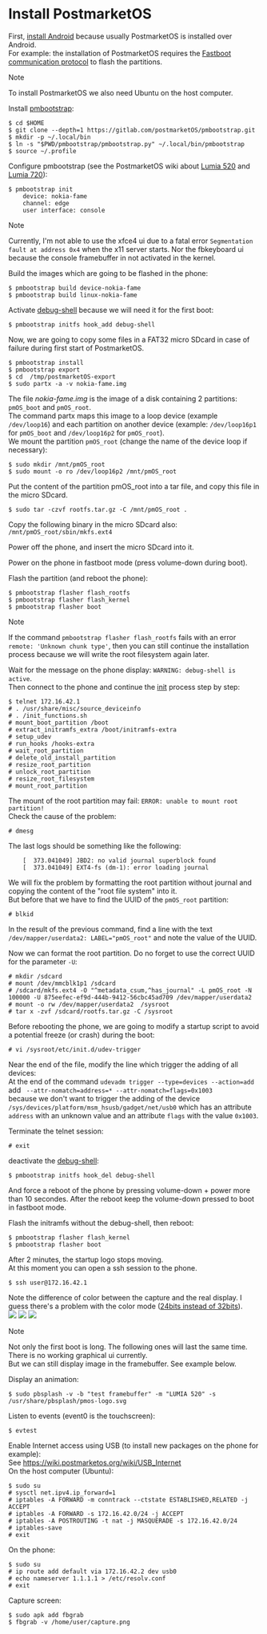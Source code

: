 # Install PostmarketOS

First, [install Android](/content/android/README.md) because usually PostmarketOS is installed over Android.  
For example: the installation of PostmarketOS requires the [Fastboot communication protocol](https://en.wikipedia.org/wiki/Fastboot) to flash the partitions.

> [!NOTE]
> To install PostmarketOS we also need Ubuntu on the host computer.

Install [pmbootstrap](https://wiki.postmarketos.org/wiki/Pmbootstrap#Installation):
```
$ cd $HOME
$ git clone --depth=1 https://gitlab.com/postmarketOS/pmbootstrap.git
$ mkdir -p ~/.local/bin
$ ln -s "$PWD/pmbootstrap/pmbootstrap.py" ~/.local/bin/pmbootstrap
$ source ~/.profile
```

Configure pmbootstrap (see the PostmarketOS wiki about [Lumia 520](https://wiki.postmarketos.org/wiki/Nokia_Lumia_520_(nokia-fame)) and [Lumia 720](https://wiki.postmarketos.org/wiki/Nokia_Lumia_720_(nokia-zeal))):
```
$ pmbootstrap init
	device: nokia-fame
	channel: edge
	user interface: console
```

> [!NOTE]
> Currently, I'm not able to use the xfce4 ui due to a fatal error `Segmentation fault at address 0x4` when the x11 server starts.
> Nor the fbkeyboard ui because the console framebuffer in not activated in the kernel.

Build the images which are going to be flashed in the phone:
```
$ pmbootstrap build device-nokia-fame
$ pmbootstrap build linux-nokia-fame
```

Activate [debug-shell](https://wiki.postmarketos.org/wiki/Inspecting_the_initramfs#Enable_the_debug_shell) because we will need it for the first boot:
```
$ pmbootstrap initfs hook_add debug-shell
```

Now, we are going to copy some files in a FAT32 micro SDcard in case of failure during first start of PostmarketOS.
```
$ pmbootstrap install
$ pmbootstrap export
$ cd  /tmp/postmarketOS-export
$ sudo partx -a -v nokia-fame.img
```
The file _nokia-fame.img_ is the image of a disk containing 2 partitions: `pmOS_boot` and `pmOS_root`.  
The command partx maps this image to a loop device (example `/dev/loop16`) and each partition on another device (example: `/dev/loop16p1` for `pmOS_boot` and `/dev/loop16p2` for `pmOS_root`).  
We mount the partition `pmOS_root` (change the name of the device loop if necessary):
```
$ sudo mkdir /mnt/pmOS_root
$ sudo mount -o ro /dev/loop16p2 /mnt/pmOS_root
```
Put the content of the partition pmOS_root into a tar file, and copy this file in the micro SDcard.
```
$ sudo tar -czvf rootfs.tar.gz -C /mnt/pmOS_root .
```
Copy the following binary in the micro SDcard also:  
`/mnt/pmOS_root/sbin/mkfs.ext4`

Power off the phone, and insert the micro SDcard into it.  

Power on the phone in fastboot mode (press volume-down during boot).  

Flash the partition (and reboot the phone):
```
$ pmbootstrap flasher flash_rootfs
$ pmbootstrap flasher flash_kernel
$ pmbootstrap flasher boot
```
> [!NOTE]
> If the command `pmbootstrap flasher flash_rootfs` fails with an error `remote: 'Unknown chunk type'`,
> then you can still continue the installation process because we will write the root filesystem again later.

Wait for the message on the phone display: `WARNING: debug-shell is active`.  
Then connect to the phone and continue the [init](https://gitlab.com/postmarketOS/pmaports/-/blob/master/main/postmarketos-initramfs/init.sh) process step by step:
```
$ telnet 172.16.42.1
# . /usr/share/misc/source_deviceinfo
# . /init_functions.sh
# mount_boot_partition /boot
# extract_initramfs_extra /boot/initramfs-extra
# setup_udev
# run_hooks /hooks-extra
# wait_root_partition
# delete_old_install_partition
# resize_root_partition
# unlock_root_partition
# resize_root_filesystem
# mount_root_partition
```

The mount of the root partition may fail: `ERROR: unable to mount root partition!`  
Check the cause of the problem:  
```
# dmesg
```
The last logs should be something like the following:  
```
	[  373.041049] JBD2: no valid journal superblock found
	[  373.041049] EXT4-fs (dm-1): error loading journal
```

We will fix the problem by formatting the root partition without journal and copying the content of the "root file system" into it.  
But before that we have to find the UUID of the `pmOS_root` partition:  
```
# blkid
```
In the result of the previous command, find a line with the text `/dev/mapper/userdata2: LABEL="pmOS_root"` and note the value of the UUID.  

Now we can format the root partition. Do no forget to use the correct UUID for the parameter `-U`:  
```
# mkdir /sdcard
# mount /dev/mmcblk1p1 /sdcard
# /sdcard/mkfs.ext4 -O "^metadata_csum,^has_journal" -L pmOS_root -N 100000 -U 875eefec-ef9d-444b-9412-56cbc45ad709 /dev/mapper/userdata2
# mount -o rw /dev/mapper/userdata2  /sysroot
# tar x -zvf /sdcard/rootfs.tar.gz -C /sysroot
```

Before rebooting the phone, we are going to modify a startup script to avoid a potential freeze (or crash) during the boot:
```
# vi /sysroot/etc/init.d/udev-trigger
```
Near the end of the file, modify the line which trigger the adding of all devices:  
At the end of the command `udevadm trigger --type=devices --action=add`  
add ` --attr-nomatch=address=* --attr-nomatch=flags=0x1003`  
because we don't want to trigger the adding of the device `/sys/devices/platform/msm_hsusb/gadget/net/usb0` which has an attribute `address` with an unknown value and an attribute `flags` with the value `0x1003`.

Terminate the telnet session:
```
# exit
```

deactivate the [debug-shell](https://wiki.postmarketos.org/wiki/Inspecting_the_initramfs#Enable_the_debug_shell):  
```
$ pmbootstrap initfs hook_del debug-shell
```

And force a reboot of the phone by pressing volume-down + power more than 10 secondes. After the reboot keep the volume-down pressed to boot in fastboot mode.  

Flash the initramfs without the debug-shell, then reboot:
```
$ pmbootstrap flasher flash_kernel
$ pmbootstrap flasher boot
```

After 2 minutes, the startup logo stops moving.  
At this moment you can open a ssh session to the phone.  
```
$ ssh user@172.16.42.1
```

Note the difference of color between the capture and the real display. I guess there's a problem with the color mode ([24bits instead of 32bits](https://wiki.postmarketos.org/wiki/Troubleshooting:Xorg#X11_segfault)).  
![](framebuffer.jpg) ![](capture.jpg)
![](ssh.jpg)

> [!NOTE]
> Not only the first boot is long. The following ones will last the same time.  
> There is no working graphical ui currently.  
> But we can still display image in the framebuffer. See example below.

Display an animation:  
```
$ sudo pbsplash -v -b "test framebuffer" -m "LUMIA 520" -s /usr/share/pbsplash/pmos-logo.svg
```

Listen to events (event0 is the touchscreen):  
```
$ evtest
```

Enable Internet access using USB (to install new packages on the phone for example):  
See https://wiki.postmarketos.org/wiki/USB_Internet  
On the host computer (Ubuntu):  
```
$ sudo su
# sysctl net.ipv4.ip_forward=1
# iptables -A FORWARD -m conntrack --ctstate ESTABLISHED,RELATED -j ACCEPT
# iptables -A FORWARD -s 172.16.42.0/24 -j ACCEPT
# iptables -A POSTROUTING -t nat -j MASQUERADE -s 172.16.42.0/24
# iptables-save
# exit
```
On the phone:  
```
$ sudo su
# ip route add default via 172.16.42.2 dev usb0
# echo nameserver 1.1.1.1 > /etc/resolv.conf
# exit
```

Capture screen:  
```
$ sudo apk add fbgrab
$ fbgrab -v /home/user/capture.png
```




